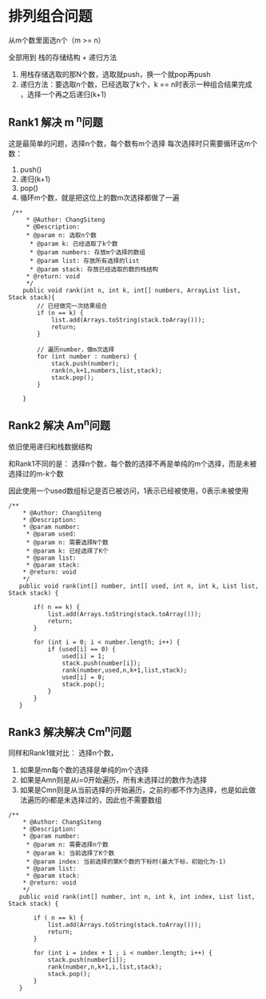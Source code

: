  # 排列组合问题

 从m个数里面选n个（m >= n）

 全部用到 栈的存储结构 + 递归方法

 1. 用栈存储选取的那N个数，选取就push，换一个就pop再push
 2. 递归方法：要选取n个数，已经选取了k个，k == n时表示一种组合结果完成
 ，选择一个再之后递归(k+1)

 ## Rank1 解决 m <sup>n</sup>问题

 这是最简单的问题，选择n个数，每个数有m个选择
 每次选择时只需要循环这m个数：
    
   1. push()
   2. 递归(k+1)
   3. pop()
   4. 循环m个数，就是把这位上的数m次选择都做了一遍

```
 /**
     * @Author: ChangSiteng
     * @Description: 
     * @param n: 选取n个数
      * @param k: 已经选取了k个数
      * @param numbers: 存放m个选择的数组
      * @param list: 存放所有选择的list
      * @param stack: 存放已经选取的数的栈结构
     * @return: void
     */
    public void rank(int n, int k, int[] numbers, ArrayList list, Stack stack){
        // 已经做完一次结果组合
        if (n == k) {
            list.add(Arrays.toString(stack.toArray()));
            return;
        }

        // 遍历number，做m次选择
        for (int number : numbers) {
            stack.push(number);
            rank(n,k+1,numbers,list,stack);
            stack.pop();
        }

    }

```

 ## Rank2 解决 Am<sup>n</sup>问题

 依旧使用递归和栈数据结构

 和Rank1不同的是：
 选择n个数，每个数的选择不再是单纯的m个选择，而是未被选择过的m-k个数

 因此使用一个used数组标记是否已被访问，1表示已经被使用，0表示未被使用

 ```
/**
     * @Author: ChangSiteng
     * @Description:
     * @param number:
      * @param used:
      * @param n: 需要选择N个数
      * @param k: 已经选择了K个
      * @param list:
      * @param stack:
     * @return: void
     */
    public void rank(int[] number, int[] used, int n, int k, List list, Stack stack) {

        if( n == k) {
            list.add(Arrays.toString(stack.toArray()));
            return;
        }

        for (int i = 0; i < number.length; i++) {
            if (used[i] == 0) {
                used[i] = 1;
                stack.push(number[i]);
                rank(number,used,n,k+1,list,stack);
                used[i] = 0;
                stack.pop();
            }
        }
    }
 ```

 ## Rank3 解决解决 Cm<sup>n</sup>问题

 同样和Rank1做对比：
 选择n个数，
 1. 如果是mn每个数的选择是单纯的m个选择
 2. 如果是Amn则是从i=0开始遍历，所有未选择过的数作为选择
 3. 如果是Cmn则是从当前选择的i开始遍历，之前的i都不作为选择，也是如此做法遍历的i都是未选择过的，因此也不需要数组

 ```
/**
     * @Author: ChangSiteng
     * @Description:
     * @param number:
      * @param n: 需要选择n个数
      * @param k: 当前选择了K个数
      * @param index: 当前选择的第K个数的下标时(最大下标，初始化为-1)
      * @param list:
      * @param stack:
     * @return: void
     */
    public void rank(int[] number, int n, int k, int index, List list, Stack stack) {

        if ( n == k) {
            list.add(Arrays.toString(stack.toArray()));
            return;
        }

        for (int i = index + 1 ; i < number.length; i++) {
            stack.push(number[i]);
            rank(number,n,k+1,i,list,stack);
            stack.pop();
        }
    }
 ```

